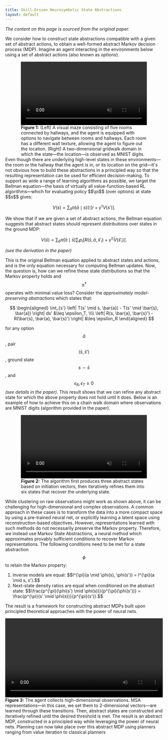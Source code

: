 ```yaml
---
title: Skill-Driven Neurosymbolic State Abstractions
layout: default
---
```

<em class="parantheses" style="text-align: center">The content on this page is sourced from the original paper.</em>

We consider how to construct state abstractions compatible with a given set of abstract actions, to obtain a well-formed abstract Markov decision process (MDP). Imagine an agent interacting in the environments below using a set of abstract actions (also known as <em>options</em>).
<figure style="width: 80%; margin: auto">
    <video width="100%" loop autoplay muted>
        <source src="images/explore.mp4" type="video/mp4">
        Your browser does not support the video tag.
    </video>
    <figcaption>
        <b>Figure 1:</b> (Left) A visual maze consisting of five rooms connected by hallways, and the agent is equipped with options to navigate between rooms and hallways. Each room has a different wall texture, allowing the agent to figure out the location. (Right) A two-dimensional gridwalk domain in which the state&mdash;the location&mdash;is observed as MNIST digits.
    </figcaption>
</figure>
Even though there are underlying high-level states in these environments&mdash;the room or the hallway that the agent is in, or its location on the grid&mdash;it's not obvious how to build these abstractions in a principled way so that the resulting representation can be used for efficient decision-making. To support as wide a range of learning algorithms as possible, we target the Bellman equation&mdash;the basis of virtually all value-function-based RL algorithms&mdash;which for evaluating policy $$\pi$$ (over options) at state $$s$$ gives:

$$
V(s) = \sum_{\bar{a}} \pi(\bar{a} \mid s)\mathbb{E}[r + \gamma^\tau V(s')].
$$

We show that if we are given a set of abstract actions, the Bellman equation suggests that abstract states should represent distributions over states in the ground MDP:

$$
    V(\bar{s}) = \sum_{\bar{a}} \bar{\pi}(\bar{a} \mid \bar{s}) \sum_i p_i \left[R(\bar{s}, \bar{a}, \bar{s}'_i) + \gamma^{\bar{\tau}_i} V(\bar{s}'_i) \right].
$$

<em class="parantheses">(see the derivation in the paper)</em>

This is the original Bellman equation applied to abstract states and actions, and is the only equation necessary for computing Bellman updates. Now, the question is, how can we refine these state distributions so that the Markov property holds and $$\bar{\pi}^*$$ operates with minimal value loss? Consider the <em>approximately model-preserving abstractions</em> which states that:

$$
\begin{aligned}
\int_{s'} \left| T(s' \mid s, \bar{a}) - T(s' \mid \bar{s}, \bar{a}) \right| ds' &\leq \epsilon_T, \\\\
\left| R(s, \bar{a}, \bar{s}') - R(\bar{s}, \bar{a}, \bar{s}') \right| &\leq \epsilon_R
\end{aligned}
$$

for any option $$\bar{a}$$, pair $$(\bar{s}, \bar{s}')$$, ground state $$s \sim \bar{s}$$, and $$\epsilon_R, \epsilon_T \geq 0$$ <em class="parantheses">(see details in the paper)</em>. This result shows that we can refine any abstract state for which the above property does not hold until it does. Below is an example of how to achieve this on a chain walk domain where observations are MNIST digits <span class="parantheses">(algorithm provided in the paper)</span>.
<figure style="width: 80%; margin: auto">
    <video width="100%" loop autoplay muted>
        <source src="images/chain-cropped.mp4" type="video/mp4">
        Your browser does not support the video tag.
    </video>
    <figcaption>
        <b>Figure 2:</b> The algorithm first produces three abstract states based on initiation vectors, then iteratively refines them into six states that recover the underlying state.
    </figcaption>
</figure>

While clustering on raw observations might work as shown above, it can be challenging for high-dimensional and complex observations. A common approach in these cases is to transform the data into a more compact space by using a pre-trained neural net, or explicitly learning a latent space using reconstruction-based objectives. However, representations learned with such methods do not necessarily preserve the Markov property. Therefore, we instead use Markov State Abstractions, a neural method which approximates provably sufficient conditions to recover Markov representations. The following conditions need to be met for a state abstraction $$\phi$$ to retain the Markov property:
<ol>
    <li> Inverse models are equal: $$I^{\pi}(a \mid \phi(s), \phi(s')) = I^{\pi}(a \mid s, s').$$</li>
    <li> Next-state density ratios are equal when conditioned on the abstract state: $$\frac{p^{\pi}(\phi(s') \mid \phi(s))}{p^{\pi}(\phi(s'))} = \frac{p^{\pi}(s' \mid \phi(s))}{p^{\pi}(s')}.$$</li>
</ol>

The result is a framework for constructing abstract MDPs built upon principled theoretical approaches with the power of neural nets.

<figure style="width: 100%; margin: auto">
    <video width="100%" controls>
        <source src="images/main.mp4" type="video/mp4">
        Your browser does not support the video tag.
    </video>
    <figcaption>
        <b>Figure 3:</b> The agent collects high-dimensional observations. MSA representations&mdash;in this case, we set them to 2-dimensional vectors&mdash;are learned through these transitions. Then, abstract states are constructed and iteratively refined until the desired threshold is met. The result is an abstract MDP, constructed in a principled way while leveraging the power of neural nets. Planning can now take place over this abstract MDP using planners ranging from value iteration to classical planners
    </figcaption>
</figure>

